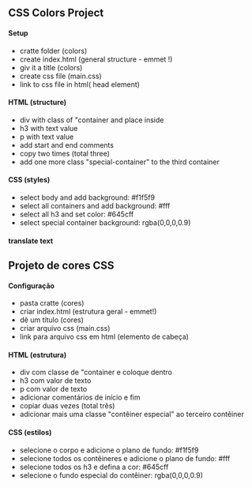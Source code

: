 ## CSS Colors Project

#### Setup

- cratte folder (colors)
- create index.html (general structure - emmet !)
- giv it a title (colors)
- create css file (main.css)
- link to css file in html( head element)

#### HTML (structure)

- div with class of "container and place inside
- h3 with text value
- p with text value
- add start and end comments
- copy two times (total three)
- add one more class "special-container" to the third container

#### CSS (styles)

- select body and add background: #f1f5f9
- select all containers and add background: #fff
- select all h3 and set color: #645cff
- select special container background: rgba(0,0,0,0.9)

#### translate text

## Projeto de cores CSS

#### Configuração

- pasta cratte (cores)
- criar index.html (estrutura geral - emmet!)
- dê um título (cores)
- criar arquivo css (main.css)
- link para arquivo css em html (elemento de cabeça)

#### HTML (estrutura)

- div com classe de "container e coloque dentro
- h3 com valor de texto
- p com valor de texto
- adicionar comentários de início e fim
- copiar duas vezes (total três)
- adicionar mais uma classe "contêiner especial" ao terceiro contêiner

#### CSS (estilos)

- selecione o corpo e adicione o plano de fundo: #f1f5f9
- selecione todos os contêineres e adicione o plano de fundo: #fff
- selecione todos os h3 e defina a cor: #645cff
- selecione o fundo especial do contêiner: rgba(0,0,0,0.9)